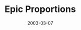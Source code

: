 ---
title: Epic Proportions
date: 2003-03-07
closing_date: 2003-03-22
layout: productions
featured_image:
image_caption:
image_credit:
playbill:
Theatre: Theatre Jacksonville
Venue: Little Theatre
cast:
- Conspirator:
  - Andrew Diimapilis
  - Andrew Langenbach
  - Erin Silas
- Octavium/Wally: Robert Pelaia
- D.W. DeWitt: Tom Nehl
- Louise Goldman: Jennifer Knight
- Phil Bennet: Carl Baum
- Benny Bennet: Alex Margulies
- Jack Shel: Andre Dimapilis
- Extra:
  - Andrew Langenbach
  - Andrew Langenbach
  - Robert Pelaia
  - Erin Silas
- Roman General: Andre Dimapilis
- Egyptian:
  - Andre Dimapilis
  - Andrew Langenbach
  - Robert Pelaia
- Egyptian Dancing Girl: Erin Silas
- Queen of the Nile/Estelle:
  - Erin Silas
  - Andrew Langenbach
- Queen's Attendant: Andrew Diimapilis
- Queen's Guard:
  - Robert Pelaia
  - Andrew Dimapilis
- Executioner: Robert Pelaia
- Brady: Andre Dimapilis
- Cochette: Erin Silas
- Cochette's Assistant: Robert Pelaia
- Gladiator:
  - Andre Dimapilis
  - Andrew Langenbach
  - Robert Pelaia
- Narrator: Matt 'Shotgun' Basford
crew:
- Artistic Director: Michael Lipp
- Stage Manager/Assistant Director: Christopher P. Farrell
- Technical Direcor: Jeffery L. Wagoner
- Set Design: Kelly J. Wagoner
- Costume Design: Joy Smith
- Lighting Design: Jeffery L. Wagoner
- Slideshow Design: Kelly J. Wagoner
- Sound Design:
  - Matt 'Shotgun' Basford
  - Michael Lipp
- Running Crew:
  - Debora Goldberg
  - Sarah Overton
  - Jessica Silas
  - Samantha Watson
- Light Board Operation: Gloria Pepe
- Sound Board Operator: Wendy Chambers
- Projection Operator: Jon Brenan
- Technical Assistant:
  - Jason Henley
  - Sara Henley
- Props Mistress: Ashley Doyle
- Props Design: Randall D. Adkison
- Graphic Design: Gerald Charm
- Costume Construction:
  - Joy Smith
  - Andra Smith
- Drop Construction and Styling: Jeanine Stites
- Hair and Make-up Design: Tracy Olin
orchestra:
external_links:
---